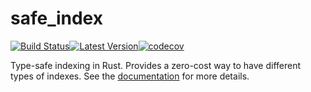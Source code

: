 # safe_index

[![Build Status](https://travis-ci.org/AdrienChampion/safe_index.svg?branch=master)](https://travis-ci.org/AdrienChampion/safe_index)[![Latest Version](https://img.shields.io/crates/v/safe_index.svg)](https://crates.io/crates/safe_index)[![codecov](https://codecov.io/gh/AdrienChampion/safe_index/branch/master/graph/badge.svg)](https://codecov.io/gh/AdrienChampion/safe_index)

Type-safe indexing in Rust. Provides a zero-cost way to have different types of indexes. See the [documentation] for more details.

[documentation]: https://docs.rs/safe_index (safe_index's documentation)
